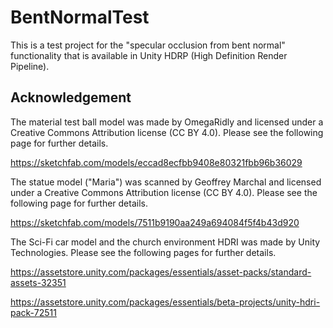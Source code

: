 BentNormalTest
==============

This is a test project for the "specular occlusion from bent normal"
functionality that is available in Unity HDRP (High Definition Render Pipeline).

Acknowledgement
---------------

The material test ball model was made by OmegaRidly and licensed under a
Creative Commons Attribution license (CC BY 4.0). Please see the following page
for further details.

https://sketchfab.com/models/eccad8ecfbb9408e80321fbb96b36029

The statue model ("Maria") was scanned by Geoffrey Marchal and licensed under
a Creative Commons Attribution license (CC BY 4.0). Please see the following
page for further details.

https://sketchfab.com/models/7511b9190aa249a694084f5f4b43d920

The Sci-Fi car model and the church environment HDRI was made by Unity
Technologies. Please see the following pages for further details.

https://assetstore.unity.com/packages/essentials/asset-packs/standard-assets-32351

https://assetstore.unity.com/packages/essentials/beta-projects/unity-hdri-pack-72511
